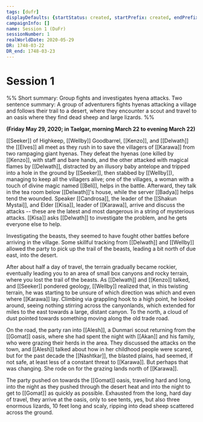 ```yaml
---
tags: [dufr]
displayDefaults: {startStatus: created, startPrefix: created, endPrefix: destroyed, endStatus: destroyed}
campaignInfo: []
name: Session 1 (DuFr)
sessionNumber: 1
realWorldDate: 2020-05-29
DR: 1748-03-22
DR_end: 1748-03-23
---
```

# Session 1

%% 
Short summary: Group fights and investigates hyena attacks. Two sentence summary: A group of adventurers fights hyenas attacking a village and follows their trail to a desert, where they encounter a scout and travel to an oasis where they find dead sheep and large lizards.
%%

**(Friday May 29, 2020; in Taelgar, morning March 22 to evening March 22)**

[[Seeker]] of Highkeep, [[Wellby]] Goodbarrel, [[Kenzo]], and [[Delwath]] the [[Elves]] all meet as they rush in to save the villagers of [[Karawa]] from two rampaging giant hyenas. They defeat the hyenas (one killed by [[Kenzo]], with staff and bare hands, and the other attacked with magical flames by [[Delwath]], distracted by an illusory baby antelope and tripped into a hole in the ground by [[Seeker]], then stabbed by [[Wellby]]), managing to keep all the villagers alive; one of the villages, a woman with a touch of divine magic named [[Beli]], helps in the battle. Afterward, they talk in the tea room below [[Delwath]]'s house, while the server [[Badya]] helps tend the wounded. Speaker [[Candrosa]], the leader of the [[Shakun Mystai]], and Elder [[Kisa]], leader of [[Karawa]], arrive and discuss the attacks -- these are the latest and most dangerous in a string of mysterious attacks. [[Kisa]] asks [[Delwath]] to investigate the problem, and he gets everyone else to help.

Investigating the beasts, they seemed to have fought other battles before arriving in the village. Some skillful tracking from [[Delwath]] and [[Wellby]] allowed the party to pick up the trail of the beasts, leading a bit north of due east, into the desert.

After about half a day of travel, the terrain gradually became rockier, eventually leading you to an area of small box canyons and rocky terrain, where you lost the trail of the beasts. As [[Delwath]] and [[Kenzo]] talked, and [[Seeker]] pondered geology, [[Wellby]] realized that, in this twisting terrain, he was starting to be unsure of which direction was which and even where [[Karawa]] lay. Climbing via grappling hook to a high point, he looked around, seeing nothing stirring across the canyonlands, which extended for miles to the east towards a large, distant canyon. To the north, a cloud of dust pointed towards something moving along the old trade road.

On the road, the party ran into [[Alesh]], a Dunmari scout returning from the [[Gomat]] oasis, where she had spent the night with [[Akan]] and his family, who were grazing their herds in the area. They discussed the attacks on the town, and [[Alesh]] talked about how in her childhood people were scared, but for the past decade the [[Nashtkar]], the blasted plains, had seemed, if not safe, at least less of a constant threat to [[Karawa]]. But perhaps that was changing. She rode on for the grazing lands north of [[Karawa]].

The party pushed on towards the [[Gomat]] oasis, traveling hard and long, into the night as they pushed through the desert heat and into the night to get to [[Gomat]] as quickly as possible. Exhausted from the long, hard day of travel, they arrive at the oasis, only to see tents, yes, but also three enormous lizards, 10 feet long and scaly, ripping into dead sheep scattered across the ground.